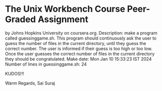 # The Unix Workbench Course Peer-Graded Assignment
by Johns Hopkins University on coursera.org.
Description: make a program called guessinggame.sh. 
This program should continuously ask the user to guess the number of files in the current directory, until they guess the correct number. The user is informed if their guess is too high or too low. Once the user guesses the correct number of files in the current directory they should be congratulated.
Make date: Mon Jan 10 15:33:23 IST 2024
Number of lines in guessinggame.sh: 24

KUDOS!!!

Warm Regards,
Sai Suraj
